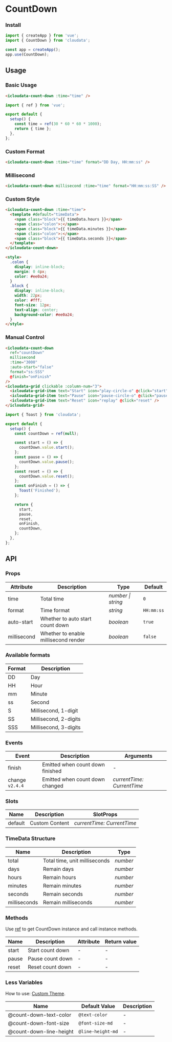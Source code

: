 # CountDown

### Install

```js
import { createApp } from 'vue';
import { CountDown } from 'cloudata';

const app = createApp();
app.use(CountDown);
```

## Usage

### Basic Usage

```html
<icloudata-count-down :time="time" />
```

```js
import { ref } from 'vue';

export default {
  setup() {
    const time = ref(30 * 60 * 60 * 1000);
    return { time };
  },
};
```

### Custom Format

```html
<icloudata-count-down :time="time" format="DD Day, HH:mm:ss" />
```

### Millisecond

```html
<icloudata-count-down millisecond :time="time" format="HH:mm:ss:SS" />
```

### Custom Style

```html
<icloudata-count-down :time="time">
  <template #default="timeData">
    <span class="block">{{ timeData.hours }}</span>
    <span class="colon">:</span>
    <span class="block">{{ timeData.minutes }}</span>
    <span class="colon">:</span>
    <span class="block">{{ timeData.seconds }}</span>
  </template>
</icloudata-count-down>

<style>
  .colon {
    display: inline-block;
    margin: 0 4px;
    color: #ee0a24;
  }
  .block {
    display: inline-block;
    width: 22px;
    color: #fff;
    font-size: 12px;
    text-align: center;
    background-color: #ee0a24;
  }
</style>
```

### Manual Control

```html
<icloudata-count-down
  ref="countDown"
  millisecond
  :time="3000"
  :auto-start="false"
  format="ss:SSS"
  @finish="onFinish"
/>
<icloudata-grid clickable :column-num="3">
  <icloudata-grid-item text="Start" icon="play-circle-o" @click="start" />
  <icloudata-grid-item text="Pause" icon="pause-circle-o" @click="pause" />
  <icloudata-grid-item text="Reset" icon="replay" @click="reset" />
</icloudata-grid>
```

```js
import { Toast } from 'cloudata';

export default {
  setup() {
    const countDown = ref(null);

    const start = () => {
      countDown.value.start();
    };
    const pause = () => {
      countDown.value.pause();
    };
    const reset = () => {
      countDown.value.reset();
    };
    const onFinish = () => {
      Toast('Finished');
    };

    return {
      start,
      pause,
      reset,
      onFinish,
      countDown,
    };
  },
};
```

## API

### Props

| Attribute | Description | Type | Default |
| --- | --- | --- | --- |
| time | Total time | _number \| string_ | `0` |
| format | Time format | _string_ | `HH:mm:ss` |
| auto-start | Whether to auto start count down | _boolean_ | `true` |
| millisecond | Whether to enable millisecond render | _boolean_ | `false` |

### Available formats

| Format | Description           |
| ------ | --------------------- |
| DD     | Day                   |
| HH     | Hour                  |
| mm     | Minute                |
| ss     | Second                |
| S      | Millisecond, 1-digit  |
| SS     | Millisecond, 2-digits |
| SSS    | Millisecond, 3-digits |

### Events

| Event | Description | Arguments |
| --- | --- | --- |
| finish | Emitted when count down finished | - |
| change `v2.4.4` | Emitted when count down changed | _currentTime: CurrentTime_ |

### Slots

| Name    | Description    | SlotProps                  |
| ------- | -------------- | -------------------------- |
| default | Custom Content | _currentTime: CurrentTime_ |

### TimeData Structure

| Name         | Description                   | Type     |
| ------------ | ----------------------------- | -------- |
| total        | Total time, unit milliseconds | _number_ |
| days         | Remain days                   | _number_ |
| hours        | Remain hours                  | _number_ |
| minutes      | Remain minutes                | _number_ |
| seconds      | Remain seconds                | _number_ |
| milliseconds | Remain milliseconds           | _number_ |

### Methods

Use [ref](https://v3.vuejs.org/guide/component-template-refs.html) to get CountDown instance and call instance methods.

| Name  | Description      | Attribute | Return value |
| ----- | ---------------- | --------- | ------------ |
| start | Start count down | -         | -            |
| pause | Pause count down | -         | -            |
| reset | Reset count down | -         | -            |

### Less Variables

How to use: [Custom Theme](#/en-US/theme).

| Name                    | Default Value     | Description |
| ----------------------- | ----------------- | ----------- |
| @count-down-text-color  | `@text-color`     | -           |
| @count-down-font-size   | `@font-size-md`   | -           |
| @count-down-line-height | `@line-height-md` | -           |
